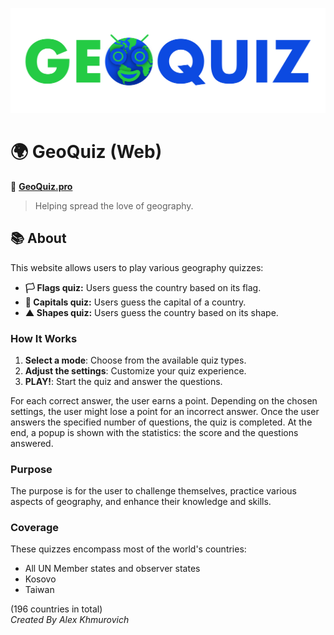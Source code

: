 ![Geo Quiz Logo](https://raw.githubusercontent.com/AlexKhmurovich/GeoQuizWeb/main/src/assets/banner.png)

# 🌍 GeoQuiz (Web)

🔗 [**GeoQuiz.pro**](https://geoquiz.pro)

> Helping spread the love of geography.

## 📚 About

This website allows users to play various geography quizzes:

-  **🏳️ Flags quiz:** Users guess the country based on its flag.
-  **📍 Capitals quiz:** Users guess the capital of a country.
-  **▲ Shapes quiz:** Users guess the country based on its shape.

### How It Works

1. **Select a mode**: Choose from the available quiz types.
2. **Adjust the settings**: Customize your quiz experience.
3. **PLAY!**: Start the quiz and answer the questions.

For each correct answer, the user earns a point. Depending on the chosen settings, the user might lose a point for an incorrect answer. Once the user answers the specified number of questions, the quiz is completed. At the end, a popup is shown with the statistics: the score and the questions answered.

### Purpose

The purpose is for the user to challenge themselves, practice various aspects of geography, and enhance their knowledge and skills.

### Coverage

These quizzes encompass most of the world's countries:

-  All UN Member states and observer states
-  Kosovo
-  Taiwan

(196 countries in total)
<br/>
_Created By Alex Khmurovich_

